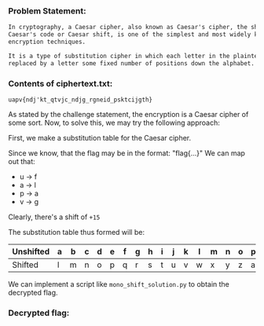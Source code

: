 ### Problem Statement:
```txt
In cryptography, a Caesar cipher, also known as Caesar's cipher, the shift cipher,
Caesar's code or Caesar shift, is one of the simplest and most widely known
encryption techniques.

It is a type of substitution cipher in which each letter in the plaintext is
replaced by a letter some fixed number of positions down the alphabet.
```

### Contents of ciphertext.txt:
    uapv{ndj'kt_qtvjc_ndjg_rgneid_psktcijgth}

As stated by the challenge statement, the encryption is a Caesar cipher of some sort.
Now, to solve this, we may try the following approach:

First, we make a substitution table for the Caesar cipher.

Since we know, that the flag may be in the format: "flag{...}"
We can map out that:
- u → f
- a → l
- p → a
- v → g

Clearly, there's a shift of `+15`

The substitution table thus formed will be:


Unshifted|a|b|c|d|e|f|g|h|i|j|k|l|m|n|o|p|q|r|s|t|u|v|w|x|y|z
--|-|-|-|-|-|-|-|-|-|-|-|-|-|-|-|-|-|-|-|-|-|-|-|-|-|-
Shifted|l|m|n|o|p|q|r|s|t|u|v|w|x|y|z|a|b|c|d|e|f|g|h|i|j|k


We can implement a script like `mono_shift_solution.py` to obtain the decrypted flag.

### Decrypted flag:
